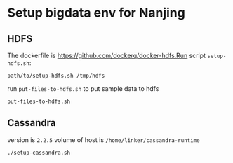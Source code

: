 # Setup bigdata env for Nanjing
## HDFS
The dockerfile is https://github.com/dockerq/docker-hdfs.Run script `setup-hdfs.sh`:
```
path/to/setup-hdfs.sh /tmp/hdfs
```

run `put-files-to-hdfs.sh` to put sample data to hdfs
```
put-files-to-hdfs.sh
```

## Cassandra
version is `2.2.5`
volume of host is `/home/linker/cassandra-runtime`

```
./setup-cassandra.sh
```
